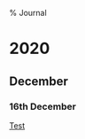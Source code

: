 % Journal

# 2020

## December

### 16th December

[Test](https://twillis209.github.io/reports/lab1.html)

